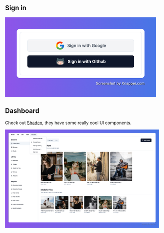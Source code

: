 ## Sign in

![Sign in](https://github.com/stewie1520/t3-app/blob/main/assets/images/sign-in.png?raw=true)

## Dashboard

Check out [Shadcn](https://ui.shadcn.com), they have some really cool UI components.

![Dashboard](https://github.com/stewie1520/t3-app/blob/main/assets/images/dashboard.png?raw=true)
